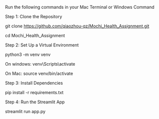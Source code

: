 Run the following commands in your Mac Terminal or Windows Command

Step 1: Clone the Repository

git clone https://github.com/qiaozhou-qz/Mochi_Health_Assignment.git

cd Mochi_Health_Assignment

Step 2: Set Up a Virtual Environment 

python3 -m venv venv

On windows: venv\Scripts\activate

On Mac: source venv/bin/activate

Step 3: Install Dependencies

pip install -r requirements.txt

Step 4: Run the Streamlit App

streamlit run app.py
